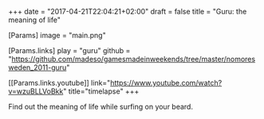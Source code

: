 +++
date = "2017-04-21T22:04:21+02:00"
draft = false
title = "Guru: the meaning of life"

[Params]
image = "main.png"

[Params.links]
play = "guru"
github = "https://github.com/madeso/gamesmadeinweekends/tree/master/nomoresweden_2011-guru"

[[Params.links.youtube]]
link="https://www.youtube.com/watch?v=wzuBLLVoBkk"
title="timelapse"
+++

Find out the meaning of life while surfing on your beard.
